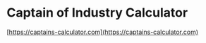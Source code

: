 # Captain of Industry Calculator

[https://captains-calculator.com](https://captains-calculator.com)